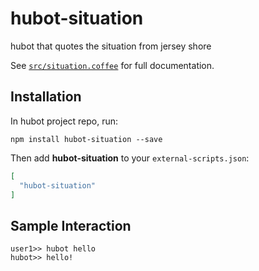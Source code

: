 # hubot-situation

hubot that quotes the situation from jersey shore

See [`src/situation.coffee`](src/situation.coffee) for full documentation.

## Installation

In hubot project repo, run:

`npm install hubot-situation --save`

Then add **hubot-situation** to your `external-scripts.json`:

```json
[
  "hubot-situation"
]
```

## Sample Interaction

```
user1>> hubot hello
hubot>> hello!
```
